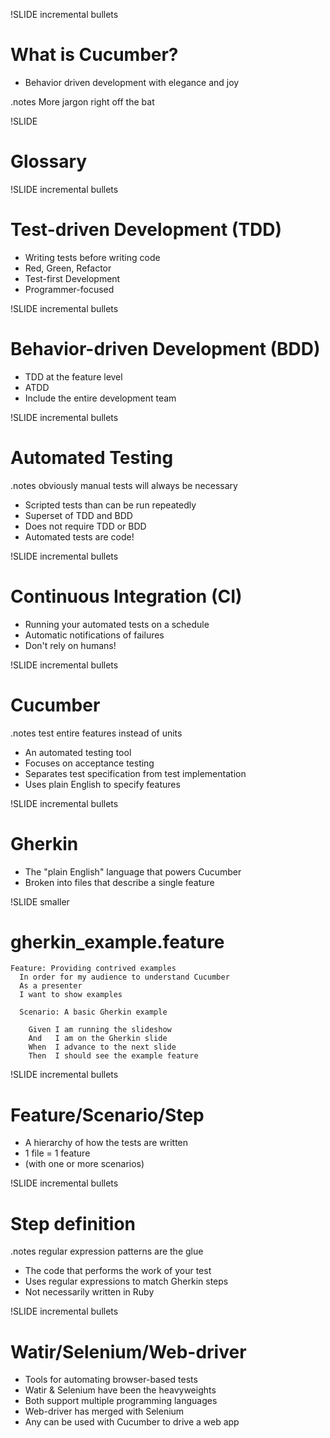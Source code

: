 !SLIDE incremental bullets
# What is Cucumber?

* Behavior driven development with elegance and joy

.notes More jargon right off the bat

!SLIDE
# Glossary

!SLIDE incremental bullets
# Test-driven Development (TDD)

* Writing tests before writing code
* Red, Green, Refactor
* Test-first Development
* Programmer-focused

!SLIDE incremental bullets
# Behavior-driven Development (BDD)

* TDD at the feature level
* ATDD
* Include the entire development team

!SLIDE incremental bullets
# Automated Testing

.notes obviously manual tests will always be necessary

* Scripted tests than can be run repeatedly
* Superset of TDD and BDD
* Does not require TDD or BDD
* Automated tests are code!

!SLIDE incremental bullets
# Continuous Integration (CI)

* Running your automated tests on a schedule
* Automatic notifications of failures
* Don't rely on humans!

!SLIDE incremental bullets
# Cucumber

.notes test entire features instead of units

* An automated testing tool
* Focuses on acceptance testing
* Separates test specification from test implementation
* Uses plain English to specify features

!SLIDE incremental bullets
# Gherkin

* The "plain English" language that powers Cucumber
* Broken into files that describe a single feature

!SLIDE smaller
# gherkin_example.feature

    Feature: Providing contrived examples
      In order for my audience to understand Cucumber
      As a presenter
      I want to show examples

      Scenario: A basic Gherkin example

        Given I am running the slideshow
        And   I am on the Gherkin slide
        When  I advance to the next slide
        Then  I should see the example feature

!SLIDE incremental bullets
# Feature/Scenario/Step

* A hierarchy of how the tests are written
* 1 file = 1 feature
* (with one or more scenarios)

!SLIDE incremental bullets
# Step definition

.notes regular expression patterns are the glue

* The code that performs the work of your test
* Uses regular expressions to match Gherkin steps
* Not necessarily written in Ruby

!SLIDE incremental bullets
# Watir/Selenium/Web-driver

* Tools for automating browser-based tests
* Watir & Selenium have been the heavyweights
* Both support multiple programming languages
* Web-driver has merged with Selenium
* Any can be used with Cucumber to drive a web app
